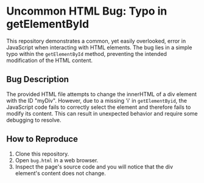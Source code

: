 # Uncommon HTML Bug: Typo in getElementById

This repository demonstrates a common, yet easily overlooked, error in JavaScript when interacting with HTML elements. The bug lies in a simple typo within the `getElementById` method, preventing the intended modification of the HTML content.

## Bug Description

The provided HTML file attempts to change the innerHTML of a div element with the ID "myDiv".  However, due to a missing 'i' in `getElementByid`, the JavaScript code fails to correctly select the element and therefore fails to modify its content. This can result in unexpected behavior and require some debugging to resolve.

## How to Reproduce

1. Clone this repository.
2. Open `bug.html` in a web browser.
3. Inspect the page's source code and you will notice that the div element's content does not change.